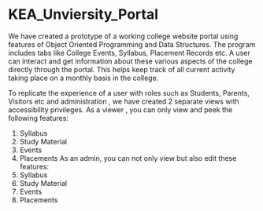 # KEA_Unviersity_Portal

We have created a prototype of a working college website portal using features of Object Oriented Programming and Data Structures. The program includes tabs like College Events, Syllabus, Placement Records etc. A user can interact and get information about these various aspects of the college directly through the portal. This helps keep track of all current activity taking place on a monthly basis in the college.

To replicate the experience of a user with roles such as Students, Parents, Visitors etc and
administration , we have created 2 separate views with accessibility privileges.
As a viewer , you can only view and peek the following features:
1. Syllabus
2. Study Material
3. Events
4. Placements
As an admin, you can not only view but also edit these features:
1. Syllabus
2. Study Material
3. Events
4. Placements
